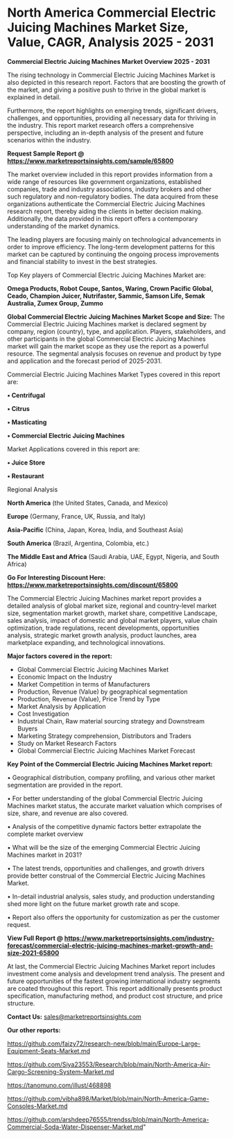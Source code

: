 # North America Commercial Electric Juicing Machines Market Size, Value, CAGR, Analysis 2025 - 2031

<Strong> Commercial Electric Juicing Machines Market Overview 2025 - 2031</strong>

The rising technology in Commercial Electric Juicing Machines Market is also depicted in this research report. Factors that are boosting the growth of the market, and giving a positive push to thrive in the global market is explained in detail.

Furthermore, the report highlights on emerging trends, significant drivers, challenges, and opportunities, providing all necessary data for thriving in the industry. This report market research offers a comprehensive perspective, including an in-depth analysis of the present and future scenarios within the industry.

<strong>Request Sample Report @ <a href=https://www.marketreportsinsights.com/sample/65800>https://www.marketreportsinsights.com/sample/65800</a></strong>

The market overview included in this report provides information from a wide range of resources like government organizations, established companies, trade and industry associations, industry brokers and other such regulatory and non-regulatory bodies. The data acquired from these organizations authenticate the Commercial Electric Juicing Machines research report, thereby aiding the clients in better decision making. Additionally, the data provided in this report offers a contemporary understanding of the market dynamics.

The leading players are focusing mainly on technological advancements in order to improve efficiency. The long-term development patterns for this market can be captured by continuing the ongoing process improvements and financial stability to invest in the best strategies.

Top Key players of Commercial Electric Juicing Machines Market are:

<strong>Omega Products, Robot Coupe, Santos, Waring, Crown Pacific Global, Ceado, Champion Juicer, Nutrifaster, Sammic, Samson Life, Semak Australia, Zumex Group, Zummo</strong>

<strong><b>Global Commercial Electric Juicing Machines Market Scope and Size:</b></strong>
The Commercial Electric Juicing Machines market is declared segment by company, region (country), type, and application. Players, stakeholders, and other participants in the global Commercial Electric Juicing Machines market will gain the market scope as they use the report as a powerful resource. The segmental analysis focuses on revenue and product by type and application and the forecast period of 2025-2031.

Commercial Electric Juicing Machines Market Types covered in this report are:

<strong>• Centrifugal

• Citrus

• Masticating

• Commercial Electric Juicing Machines</strong>

Market Applications covered in this report are:

<strong>• Juice Store

• Restaurant</strong> 

Regional Analysis

<strong>North America</strong> (the United States, Canada, and Mexico)

<strong>Europe</strong> (Germany, France, UK, Russia, and Italy)

<strong>Asia-Pacific</strong> (China, Japan, Korea, India, and Southeast Asia)

<strong>South America</strong> (Brazil, Argentina, Colombia, etc.)

<strong>The Middle East and Africa</strong> (Saudi Arabia, UAE, Egypt, Nigeria, and South Africa)

<strong>Go For Interesting Discount Here: <a href=https://www.marketreportsinsights.com/discount/65800>https://www.marketreportsinsights.com/discount/65800</a></strong>

The Commercial Electric Juicing Machines market report provides a detailed analysis of global market size, regional and country-level market size, segmentation market growth, market share, competitive Landscape, sales analysis, impact of domestic and global market players, value chain optimization, trade regulations, recent developments, opportunities analysis, strategic market growth analysis, product launches, area marketplace expanding, and technological innovations.

<strong><b>Major factors covered in the report:</b></strong>
<ul>
  <li>Global Commercial Electric Juicing Machines Market </li>
  <li>Economic Impact on the Industry</li>
  <li>Market Competition in terms of Manufacturers</li>
  <li>Production, Revenue (Value) by geographical segmentation</li>
  <li>Production, Revenue (Value), Price Trend by Type</li>
  <li>Market Analysis by Application</li>
  <li>Cost Investigation</li>
  <li>Industrial Chain, Raw material sourcing strategy and Downstream Buyers</li>
  <li>Marketing Strategy comprehension, Distributors and Traders</li>
  <li>Study on Market Research Factors</li>
  <li>Global Commercial Electric Juicing Machines Market Forecast</li>
</ul>

<strong><b>Key Point of the Commercial Electric Juicing Machines Market report:</b></strong>

• Geographical distribution, company profiling, and various other market segmentation are provided in the report.

• For better understanding of the global Commercial Electric Juicing Machines market status, the accurate market valuation which comprises of size, share, and revenue are also covered.

• Analysis of the competitive dynamic factors better extrapolate the complete market overview

• What will be the size of the emerging Commercial Electric Juicing Machines market in 2031?

• The latest trends, opportunities and challenges, and growth drivers provide better construal of the Commercial Electric Juicing Machines Market.

• In-detail industrial analysis, sales study, and production understanding shed more light on the future market growth rate and scope.

• Report also offers the opportunity for customization as per the customer request.

<strong><b>View Full Report @ <a href=https://www.marketreportsinsights.com/industry-forecast/commercial-electric-juicing-machines-market-growth-and-size-2021-65800>https://www.marketreportsinsights.com/industry-forecast/commercial-electric-juicing-machines-market-growth-and-size-2021-65800</a></b></strong>


At last, the Commercial Electric Juicing Machines Market report includes investment come analysis and development trend analysis. The present and future opportunities of the fastest growing international industry segments are coated throughout this report. This report additionally presents product specification, manufacturing method, and product cost structure, and price structure.

<strong>Contact Us:</strong>
sales@marketreportsinsights.com

<strong>Our other reports:</strong>

<a href=https://github.com/faizy72/research-new/blob/main/Europe-Large-Equipment-Seats-Market.md>https://github.com/faizy72/research-new/blob/main/Europe-Large-Equipment-Seats-Market.md</a>

<a href=https://github.com/Siya23553/Research/blob/main/North-America-Air-Cargo-Screening-System-Market.md>https://github.com/Siya23553/Research/blob/main/North-America-Air-Cargo-Screening-System-Market.md</a>

<a href=https://tanomuno.com/illust/468898>https://tanomuno.com/illust/468898</a>

<a href=https://github.com/vibha898/Market/blob/main/North-America-Game-Consoles-Market.md>https://github.com/vibha898/Market/blob/main/North-America-Game-Consoles-Market.md</a>

<a href=https://github.com/arshdeep76555/trendss/blob/main/North-America-Commercial-Soda-Water-Dispenser-Market.md>https://github.com/arshdeep76555/trendss/blob/main/North-America-Commercial-Soda-Water-Dispenser-Market.md</a>"

